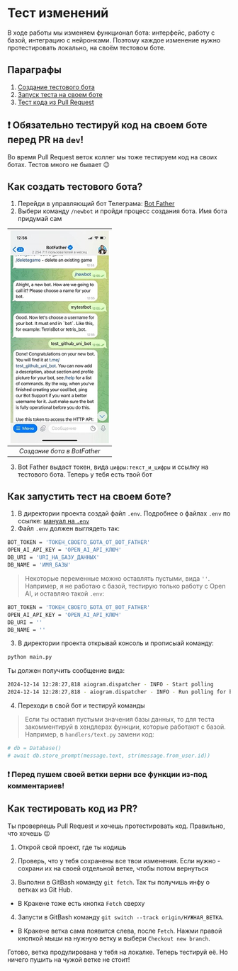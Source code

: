 # Тест изменений

В ходе работы мы изменяем функционал бота: интерфейс, работу с базой, интеграцию с нейронками. Поэтому каждое изменение нужно протестировать локально, на своём тестовом боте.

## Параграфы
1. [Создание тестового бота](#как-создать-тестового-бота)
2. [Запуск теста на своем боте](#как-запустить-тест-на-своем-боте)
3. [Тест кода из Pull Request](#как-тестировать-код-из-pr)

## ❗️ Обязательно тестируй код на своем боте перед PR на `dev`! 

Во время Pull Request веток коллег мы тоже тестируем код на своих ботах. Тестов много не бывает 😉

## Как создать тестового бота?

1. Перейди в управляющий бот Телеграма: [Bot Father](t.me/BotFather)
2. Выбери команду `/newbot` и пройди процесс создания бота. Имя бота придумай сам

|![Пример создания бота](img/botfather_getapi.jpg)|
|:--:|
| *Создание бота в BotFather* |

3. Bot Father выдаст токен, вида `цифры:текст_и_цифры` и ссылку на тестового бота. Теперь у тебя есть твой бот

## Как запустить тест на своем боте?

1. В директории проекта создай файл `.env`. Подробнее о файлах `.env` по ссылке: [мануал на `.env`](https://github.com/yuramayer/project_bot/blob/manual/manuals/aiogram_README.md#1-env)
2. Файл `.env` должен выглядеть так:
```bash
BOT_TOKEN = 'ТОКЕН_СВОЕГО_БОТА_ОТ_BOT_FATHER'
OPEN_AI_API_KEY = 'OPEN_AI_API_КЛЮЧ'
DB_URI = 'URI_НА_БАЗУ_ДАННЫХ'
DB_NAME = 'ИМЯ_БАЗЫ'
```
> Некоторые переменные можно оставлять пустыми, вида `''`. Например, я не работаю с базой, тестирую только работу с Open AI, и оставляю такой `.env`:
```bash
BOT_TOKEN = 'ТОКЕН_СВОЕГО_БОТА_ОТ_BOT_FATHER'
OPEN_AI_API_KEY = 'OPEN_AI_API_КЛЮЧ'
DB_URI = ''
DB_NAME = ''
```
3. В директории проекта открывай консоль и прописыай команду:
```bash
python main.py
```
Ты должен получить сообщение вида:
```bash
2024-12-14 12:28:27,818 aiogram.dispatcher - INFO - Start polling
2024-12-14 12:28:27,818 - aiogram.dispatcher - INFO - Run polling for bot ...
```
4. Переходи в свой бот и тестируй команды

> Если ты оставил пустыми значения базы данных, то для теста закомментируй в хендлерах функции, которые работают с базой. Например, в `handlers/text.py` замени код:
```python
# db = Database()
# await db.store_prompt(message.text, str(message.from_user.id))
```
### ❗️ Перед пушем своей ветки верни все функции из-под комментариев!

## Как тестировать код из PR?

Ты проверяешь Pull Request и хочешь протестировать код. Правильно, что хочешь 😉

1. Открой свой проект, где ты кодишь 

2. Проверь, что у тебя сохранены все твои изменения. Если нужно - сохрани их на своей отдельной ветке, чтобы потом вернуться

3. Выполни в GitBash команду `git fetch`. Так ты получишь инфу о ветках из Git Hub. 

- В Кракене тоже есть кнопка `Fetch` сверху

4. Запусти в GitBash команду `git switch --track origin/НУЖНАЯ_ВЕТКА`. 

- В Кракене ветка сама появится слева, после `Fetch`. Нажми правой кнопкой мыши на нужную ветку и выбери `Checkout new branch`. 

Готово, ветка продулирована у тебя на локалке. Теперь тестируй её. Но ничего пушить на чужой ветке не стоит!

